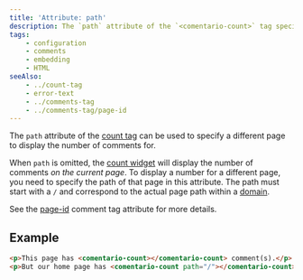 ```yaml
---
title: 'Attribute: path'
description: The `path` attribute of the `<comentario-count>` tag specifies the page to display comment count for
tags:
    - configuration
    - comments
    - embedding
    - HTML
seeAlso:
    - ../count-tag
    - error-text
    - ../comments-tag
    - ../comments-tag/page-id
---
```


The `path` attribute of the [count tag](../count-tag) can be used to specify a different page to display the number of comments for.

<!--more-->

When `path` is omitted, the [count widget](../count-tag) will display the number of comments *on the current page*. To display a number for a different page, you need to specify the path of that page in this attribute. The path must start with a `/` and correspond to the actual page path within a [domain](/kb/domain).

See the [page-id](../comments-tag/page-id) comment tag attribute for more details.

## Example

```html
<p>This page has <comentario-count></comentario-count> comment(s).</p>
<p>But our home page has <comentario-count path="/"></comentario-count> comment(s).</p>
```
